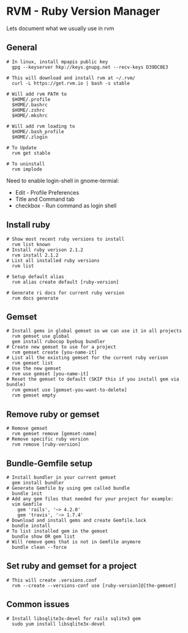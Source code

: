 # RVM - Ruby Version Manager
Lets document what we usually use in rvm

## General
```shell
# In linux, install mpapis public key
  gpg --keyserver hkp://keys.gnupg.net --recv-keys D39DC0E3

# This will download and install rvm at ~/.rvm/
  curl -L https://get.rvm.io | bash -s stable

# Will add rvm PATH to
  $HOME/.profile
  $HOME/.bashrc
  $HOME/.zshrc
  $HOME/.mkshrc

# Will add rvm loading to
  $HOME/.bash_profile
  $HOME/.zlogin

# To Update
  rvm get stable

# To uninstall
  rvm implode
```
Need to enable login-shell in gnome-termial:

- Edit - Profile Preferences
- Title and Command tab
- checkbox - Run command as login shell

## Install ruby
```shell
# Show most recent ruby versions to install
  rvm list known
# Install ruby verison 2.1.2
  rvm install 2.1.2
# List all installed ruby versions
  rvm list

# Setup default alias
  rvm alias create default [ruby-version]

# Generate ri docs for current ruby version
  rvm docs generate
```

## Gemset
```shell
# Install gems in global gemset so we can use it in all projects
  rvm gemset use global
  gem install rubocop byebug bundler
# Create new gemset to use for a project
  rvm gemset create [you-name-it]
# List all the existing gemset for the current ruby verison
  rvm gemset list
# Use the new gemset
  rvm use gemset [you-name-it]
# Reset the gemset to default (SKIP this if you install gem via bundle)
  rvm gemset use [gemset-you-want-to-delete]
  rvm gemset empty
```

## Remove ruby or gemset
```shell
# Remove gemset
  rvm gemset remove [gemset-name]
# Remove specific ruby version
  rvm remove [ruby-version]
```

## Bundle-Gemfile setup
```shell
# Install bundler in your current gemset
  gem install bundler
# Generate Gemfile by using gem called bundle
  bundle init
# Add any gem files that needed for your project for example:
  vim Gemfile
    gem 'rails', '~> 4.2.0'
    gem 'travis', '~> 1.7.4'
# Download and install gems and create Gemfile.lock
  bundle install
# To list installed gem in the gemset
  bundle show OR gem list
# Will remove gems that is not in Gemfile anymore
  bundle clean --force
```

## Set ruby and gemset for a project
```shell
# This will create .versions.conf
  rvm --create --versions-conf use [ruby-version]@[the-gemset]
```

## Common issues
```shell
# Install libsqlite3x-devel for rails sqlite3 gem
  sudo yum install libsqlite3x-devel
```
